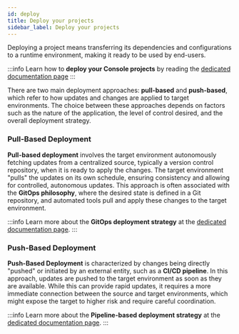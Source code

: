 ```yaml
---
id: deploy
title: Deploy your projects
sidebar_label: Deploy your projects
---
```


Deploying a project means transferring its dependencies and configurations to a runtime environment, making it ready to be used by end-users.

:::info
Learn how to **deploy your Console projects** by reading the [dedicated documentation page](/development_suite/deploy/overview.md)
:::

There are two main deployment approaches: **pull-based** and **push-based**, which refer to how updates and changes are applied to target environments. The choice between these approaches depends on factors such as the nature of the application, the level of control desired, and the overall deployment strategy.

### Pull-Based Deployment

**Pull-based deployment** involves the target environment autonomously fetching updates from a centralized source, typically a version control repository, when it is ready to apply the changes. The target environment "pulls" the updates on its own schedule, ensuring consistency and allowing for controlled, autonomous updates. This approach is often associated with the **GitOps philosophy**, where the desired state is defined in a Git repository, and automated tools pull and apply these changes to the target environment.

:::info
Learn more about the **GitOps deployment strategy** at the [dedicated documentation page](/development_suite/deploy/gitops-based/index.md).
:::

### Push-Based Deployment
**Push-Based Deployment** is characterized by changes being directly "pushed" or initiated by an external entity, such as a **CI/CD pipeline**. In this approach, updates are pushed to the target environment as soon as they are available. While this can provide rapid updates, it requires a more immediate connection between the source and target environments, which might expose the target to higher risk and require careful coordination.

:::info
Learn more about the **Pipeline-based deployment strategy** at the [dedicated documentation page](/development_suite/deploy/pipeline-based/index.md).
:::





